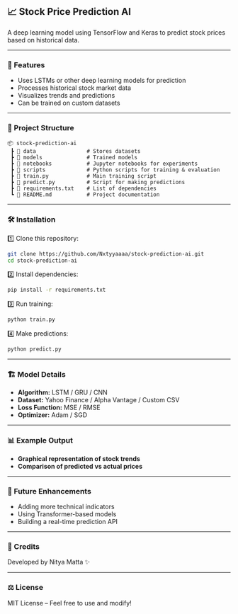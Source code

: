 ## 📈 Stock Price Prediction AI  
A deep learning model using TensorFlow and Keras to predict stock prices based on historical data.

---

### 🚀 Features  
- Uses LSTMs or other deep learning models for prediction  
- Processes historical stock market data  
- Visualizes trends and predictions  
- Can be trained on custom datasets  

---

### 📂 Project Structure  
```
📦 stock-prediction-ai  
 ┣ 📂 data                # Stores datasets  
 ┣ 📂 models              # Trained models  
 ┣ 📂 notebooks           # Jupyter notebooks for experiments  
 ┣ 📂 scripts             # Python scripts for training & evaluation  
 ┣ 📜 train.py            # Main training script  
 ┣ 📜 predict.py          # Script for making predictions  
 ┣ 📜 requirements.txt    # List of dependencies  
 ┗ 📜 README.md           # Project documentation  
```  

---

### 🛠 Installation  

1️⃣ Clone this repository:  
```sh
git clone https://github.com/Nxtyyaaaa/stock-prediction-ai.git  
cd stock-prediction-ai  
```  
2️⃣ Install dependencies:  
```sh
pip install -r requirements.txt  
```  
3️⃣ Run training:  
```sh
python train.py  
```  
4️⃣ Make predictions:  
```sh
python predict.py  
```  

---

### 🏗 Model Details  
- **Algorithm:** LSTM / GRU / CNN  
- **Dataset:** Yahoo Finance / Alpha Vantage / Custom CSV  
- **Loss Function:** MSE / RMSE  
- **Optimizer:** Adam / SGD  

---

### 📊 Example Output  
- **Graphical representation of stock trends**  
- **Comparison of predicted vs actual prices**  

---

### 🤖 Future Enhancements  
- Adding more technical indicators  
- Using Transformer-based models  
- Building a real-time prediction API  

---

### 📝 Credits  
Developed by Nitya Matta ✨  

---

### ⚖️ License  
MIT License – Feel free to use and modify!  

